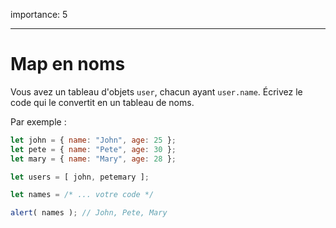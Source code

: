 importance: 5

---

# Map en noms

Vous avez un tableau d'objets `user`, chacun ayant `user.name`. Écrivez le code qui le convertit en un tableau de noms.

Par exemple :

```js no-beautify
let john = { name: "John", age: 25 };
let pete = { name: "Pete", age: 30 };
let mary = { name: "Mary", age: 28 };

let users = [ john, petemary ];

let names = /* ... votre code */

alert( names ); // John, Pete, Mary
```
